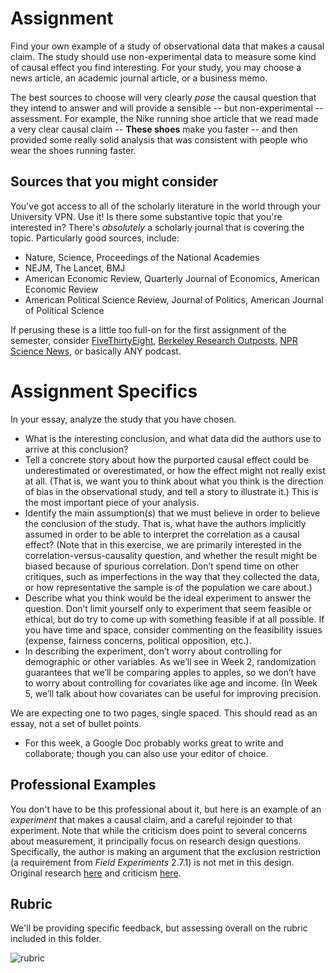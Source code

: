 # Assignment

Find your own example of a study of observational data that makes a causal claim.
The study should use non-experimental data to measure some kind of causal effect you find interesting.
For your study, you may choose a news article, an academic journal article, or a business memo.

The best sources to choose will very clearly _pose_ the causal question that they intend to answer and will provide a sensible -- but non-experimental -- assessment. For example, the Nike running shoe article that we read made a very clear causal claim -- **These shoes** make you faster -- and then provided some really solid analysis that was consistent with people who wear the shoes running faster.

## Sources that you might consider

You've got access to all of the scholarly literature in the world through your University VPN. Use it! Is there some substantive topic that you're interested in? There's _absolutely_ a scholarly journal that is covering the topic. Particularly good sources, include:

- Nature, Science, Proceedings of the National Academies 
- NEJM, The Lancet, BMJ 
- American Economic Review, Quarterly Journal of Economics, American Economic Review
- American Political Science Review, Journal of Politics, American Journal of Political Science

If perusing these is a little too full-on for the first assignment of the semester, consider [FiveThirtyEight](https://fivethirtyeight.com/), [Berkeley Research Outposts](https://vcresearch.berkeley.edu/news), [NPR Science News](https://www.npr.org/sections/research-news/), or basically ANY podcast.

# Assignment Specifics

In your essay, analyze the study that you have chosen.

- What is the interesting conclusion, and what data did the authors use to arrive at this conclusion?
- Tell a concrete story about how the purported causal effect could be underestimated or overestimated, or how the effect might not really exist at all. (That is, we want you to think about what you think is the direction of bias in the observational study, and tell a story to illustrate it.) This is the most important piece of your analysis. 
- Identify the main assumption(s) that we must believe in order to believe the conclusion of the study. That is, what have the authors implicitly assumed in order to be able to interpret the correlation as a causal effect? (Note that in this exercise, we are primarily interested in the correlation-versus-causality question, and whether the result might be biased because of spurious correlation. Don’t spend time on other critiques, such as imperfections in the way that they collected the data, or how representative the sample is of the population we care about.)
- Describe what you think would be the ideal experiment to answer the question. Don’t limit yourself only to experiment that seem feasible or ethical, but do try to come up with something feasible if at all possible. If you have time and space, consider commenting on the feasibility issues (expense, fairness concerns, political opposition, etc.).
- In describing the experiment, don’t worry about controlling for demographic or other variables. As we’ll see in Week 2, randomization guarantees that we’ll be comparing apples to apples, so we don’t have to worry about controlling for covariates like age and income. (In Week 5, we’ll talk about how covariates can be useful for improving precision.

We are expecting one to two pages, single spaced. This should read as an essay, not a set of bullet points.

- For this week, a Google Doc probably works great to write and collaborate; though you can also use your editor of choice.


## Professional Examples 

You don't have to be this professional about it, but here is an example of an _experiment_ that makes a causal claim, and a careful rejoinder to that experiment. Note that while the criticism does point to several concerns about measurement, it principally focus on research design questions. Specifically, the author is making an argument that the exclusion restriction (a requirement from _Field Experiments_ 2.7.1) is not met in this design. Original research [here](https://journals.plos.org/plosone/article?id=10.1371/journal.pone.0223095) and criticism [here](https://www.nytimes.com/2020/01/22/magazine/can-mindfulness-evolve-from-wellness-pursuit-to-medical-treatment.html). 

## Rubric

We'll be providing specific feedback, but assessing overall on the rubric included in this folder.

![rubric](./rubric.png)

